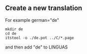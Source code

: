 ## Create a new translation

For example german="de"

    mkdir de
    cd de
    itstool -o ./de.pot ../C/*.page

and then add "de" to LINGUAS
